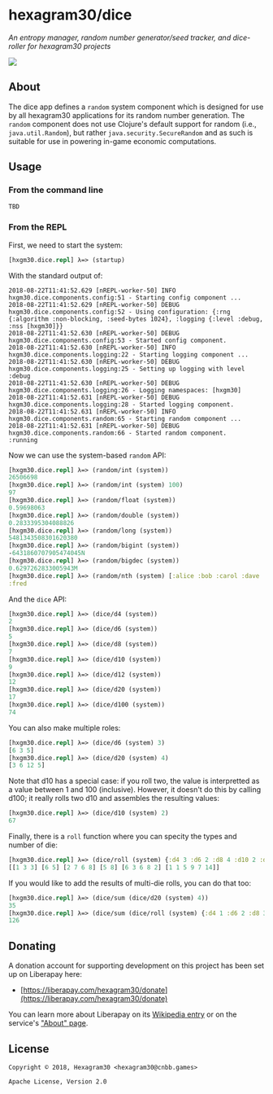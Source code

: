 # hexagram30/dice

*An entropy manager, random number generator/seed tracker, and dice-roller for hexagram30 projects*

[![][logo]][logo-large]


## About

The dice app defines a `random` system component which is designed for use by
all hexagram30 applications for its random number generation. The `random`
component does not use Clojure's default support for random (i.e.,
`java.util.Random`), but rather `java.security.SecureRandom` and as such is
suitable for use in powering in-game economic computations.


## Usage

### From the command line

```
TBD
```

### From the REPL

First, we need to start the system:
```clj
[hxgm30.dice.repl] λ=> (startup)
```

With the standard output of:
```
2018-08-22T11:41:52.629 [nREPL-worker-50] INFO hxgm30.dice.components.config:51 - Starting config component ...
2018-08-22T11:41:52.629 [nREPL-worker-50] DEBUG hxgm30.dice.components.config:52 - Using configuration: {:rng {:algorithm :non-blocking, :seed-bytes 1024}, :logging {:level :debug, :nss [hxgm30]}}
2018-08-22T11:41:52.630 [nREPL-worker-50] DEBUG hxgm30.dice.components.config:53 - Started config component.
2018-08-22T11:41:52.630 [nREPL-worker-50] INFO hxgm30.dice.components.logging:22 - Starting logging component ...
2018-08-22T11:41:52.630 [nREPL-worker-50] DEBUG hxgm30.dice.components.logging:25 - Setting up logging with level :debug
2018-08-22T11:41:52.630 [nREPL-worker-50] DEBUG hxgm30.dice.components.logging:26 - Logging namespaces: [hxgm30]
2018-08-22T11:41:52.631 [nREPL-worker-50] DEBUG hxgm30.dice.components.logging:28 - Started logging component.
2018-08-22T11:41:52.631 [nREPL-worker-50] INFO hxgm30.dice.components.random:65 - Starting random component ...
2018-08-22T11:41:52.631 [nREPL-worker-50] DEBUG hxgm30.dice.components.random:66 - Started random component.
:running
```

Now we can use the system-based `random` API:

```clj
[hxgm30.dice.repl] λ=> (random/int (system))
26506698
[hxgm30.dice.repl] λ=> (random/int (system) 100)
97
[hxgm30.dice.repl] λ=> (random/float (system))
0.59698063
[hxgm30.dice.repl] λ=> (random/double (system))
0.2833395304088826
[hxgm30.dice.repl] λ=> (random/long (system))
5481343508301620380
[hxgm30.dice.repl] λ=> (random/bigint (system))
-6431860707905474045N
[hxgm30.dice.repl] λ=> (random/bigdec (system))
0.6297262833005943M
[hxgm30.dice.repl] λ=> (random/nth (system) [:alice :bob :carol :dave :eve :fred])
:fred
```

And the `dice` API:

```clj
[hxgm30.dice.repl] λ=> (dice/d4 (system))
2
[hxgm30.dice.repl] λ=> (dice/d6 (system))
5
[hxgm30.dice.repl] λ=> (dice/d8 (system))
7
[hxgm30.dice.repl] λ=> (dice/d10 (system))
9
[hxgm30.dice.repl] λ=> (dice/d12 (system))
12
[hxgm30.dice.repl] λ=> (dice/d20 (system))
17
[hxgm30.dice.repl] λ=> (dice/d100 (system))
74
```

You can also make multiple roles:

```clj
[hxgm30.dice.repl] λ=> (dice/d6 (system) 3)
[6 3 5]
[hxgm30.dice.repl] λ=> (dice/d20 (system) 4)
[3 6 12 5]
```

Note that d10 has a special case: if you roll two, the value is interpretted as
a value between 1 and 100 (inclusive). However, it doesn't do this by calling
d100; it really rolls two d10 and assembles the resulting values:

```clj
[hxgm30.dice.repl] λ=> (dice/d10 (system) 2)
67
```

Finally, there is a `roll` function where you can specity the types and number
of die:

```clj
[hxgm30.dice.repl] λ=> (dice/roll (system) {:d4 3 :d6 2 :d8 4 :d10 2 :d12 5 :d20 6})
[[1 3 3] [6 5] [2 7 6 8] [5 8] [6 3 6 8 2] [1 1 5 9 7 14]]
```

If you would like to add the results of multi-die rolls, you can do that too:

```clj
[hxgm30.dice.repl] λ=> (dice/sum (dice/d20 (system) 4))
35
[hxgm30.dice.repl] λ=> (dice/sum (dice/roll (system) {:d4 1 :d6 2 :d8 3 :d10 4 :d20 5}))
126
```


## Donating

A donation account for supporting development on this project has been set up
on Liberapay here:

* [https://liberapay.com/hexagram30/donate](https://liberapay.com/hexagram30/donate)

You can learn more about Liberapay on its [Wikipedia entry][libera-wiki] or on the
service's ["About" page][libera-about].

[libera-wiki]: https://en.wikipedia.org/wiki/Liberapay
[libera-about]: https://liberapay.com/about/


## License

```
Copyright © 2018, Hexagram30 <hexagram30@cnbb.games>

Apache License, Version 2.0
```

<!-- Named page links below: /-->

[logo]: https://raw.githubusercontent.com/hexagram30/resources/master/branding/logo/h30-logo-2-long-with-text-x695.png
[logo-large]: https://raw.githubusercontent.com/hexagram30/resources/master/branding/logo/h30-logo-2-long-with-text-x3440.png
[comp-event]: https://github.com/hexagram30/hexagramMUSH/blob/master/src/hexagram30/mush/components/event.clj
